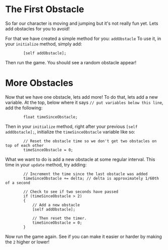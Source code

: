 The First Obstacle
==================

So far our character is moving and jumping but it's not really fun yet. Lets add obstacles
for you to avoid!

For that we have created a simple method for you: ```addObstacle``` To use it, in your ```initialize```
method, simply add:

			[self addObstacle];

Then run the game. You should see a random obstacle appear!

More Obstacles
==============

Now that we have one obstacle, lets add more! To do that, lets add a new variable. At the top,
below where it says ```// put variables below this line```, add the following:

			float timeSinceObstacle;

Then in your ```initialize``` method, right after your previous ```[self addObstacle];```,
initialize the ```timeSinceObstacle``` variable like so:

			// Reset the obstacle time so we don't get two obstacles on top of each other
			timeSinceObstacle = 0;

What we want to do is add a new obstacle at some regular interval.
This time in your ```update``` method, try adding:

			// Increment the time since the last obstacle was added
			timeSinceObstacle += delta; // delta is approximately 1/60th of a second

			// Check to see if two seconds have passed
			if (timeSinceObstacle > 2)
			{
				// Add a new obstacle
				[self addObstacle];

				// Then reset the timer.
				timeSinceObstacle = 0;
			}

Now run the game again. See if you can make it easier or harder by making
the ```2``` higher or lower!
